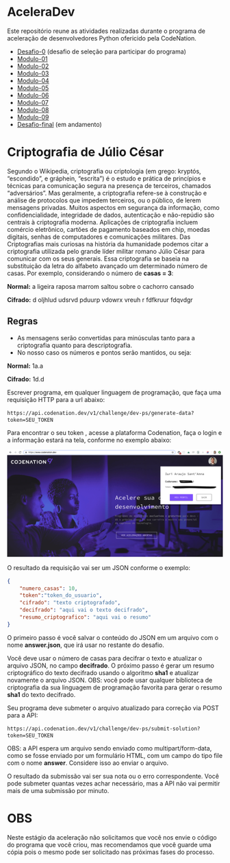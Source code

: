 # AceleraDev
Este repositório reune as atividades realizadas durante o programa de aceleração de desenvolvedores Python ofericido pela CodeNation.
* [Desafio-0](https://www.codenation.dev/code-review/#/python-5/B3cSbcRGg) (desafio de seleção para participar do programa)
* [Modulo-01](https://github.com/Collumbus/CodeNation-AceleraDev-Maio_Julho-2020/tree/master/Modulo-01)
* [Modulo-02](https://github.com/Collumbus/CodeNation-AceleraDev-Maio_Julho-2020/tree/master/Modulo-02)
* [Modulo-03](https://github.com/Collumbus/CodeNation-AceleraDev-Maio_Julho-2020/tree/master/Modulo-03)
* [Modulo-04](https://github.com/Collumbus/CodeNation-AceleraDev-Maio_Julho-2020/tree/master/Modulo-04)
* [Modulo-05](https://github.com/Collumbus/CodeNation-AceleraDev-Maio_Julho-2020/tree/master/Modulo-05)
* [Modulo-06](https://github.com/Collumbus/CodeNation-AceleraDev-Maio_Julho-2020/tree/master/Modulo-06) 
* [Modulo-07](https://github.com/Collumbus/CodeNation-AceleraDev-Maio_Julho-2020/tree/master/Modulo-07) 
* [Modulo-08](https://github.com/Collumbus/CodeNation-AceleraDev-Maio_Julho-2020/tree/master/Modulo-08) 
* [Modulo-09](https://github.com/Collumbus/CodeNation-AceleraDev-Maio_Julho-2020/tree/master/Modulo-09) 
* [Desafio-final]() (em andamento)

# Criptografia de Júlio César
Segundo o Wikipedia, criptografia ou criptologia (em grego: kryptós, “escondido”, e gráphein, “escrita”) é o estudo e prática de princípios e técnicas para comunicação segura na presença de terceiros, chamados “adversários”. Mas geralmente, a criptografia refere-se à construção e análise de protocolos que impedem terceiros, ou o público, de lerem mensagens privadas. Muitos aspectos em segurança da informação, como confidencialidade, integridade de dados, autenticação e não-repúdio são centrais à criptografia moderna. Aplicações de criptografia incluem comércio eletrônico, cartões de pagamento baseados em chip, moedas digitais, senhas de computadores e comunicações militares. Das Criptografias mais curiosas na história da humanidade podemos citar a criptografia utilizada pelo grande líder militar romano Júlio César para comunicar com os seus generais. Essa criptografia se baseia na substituição da letra do alfabeto avançado um determinado número de casas. Por exemplo, considerando o número de **casas = 3**:

**Normal:** a ligeira raposa marrom saltou sobre o cachorro cansado

**Cifrado:** d oljhlud udsrvd pduurp vdowrx vreuh r fdfkruur fdqvdgr

## Regras
- As mensagens serão convertidas para minúsculas tanto para a criptografia quanto para descriptografia.
- No nosso caso os números e pontos serão mantidos, ou seja:

**Normal:** 1a.a

**Cifrado:** 1d.d

Escrever programa, em qualquer linguagem de programação, que faça uma requisição HTTP para a url abaixo:

```
https://api.codenation.dev/v1/challenge/dev-ps/generate-data?token=SEU_TOKEN
```

Para encontrar o seu token , acesse a plataforma Codenation, faça o login e a informação estará na tela, conforme no exemplo abaixo:

![Question 1 screenshot](/img/img1.png)

O resultado da requisição vai ser um JSON conforme o exemplo:

```JSON
{
    "numero_casas": 10,
    "token":"token_do_usuario",
    "cifrado": "texto criptografado",
    "decifrado": "aqui vai o texto decifrado",
    "resumo_criptografico": "aqui vai o resumo"
}
```

O primeiro passo é você salvar o conteúdo do JSON em um arquivo com o nome **answer.json**, que irá usar no restante do desafio.

Você deve usar o número de casas para decifrar o texto e atualizar o arquivo JSON, no campo **decifrado**. O próximo passo é gerar um resumo criptográfico do texto decifrado usando o algoritmo **sha1** e atualizar novamente o arquivo JSON. OBS: você pode usar qualquer biblioteca de criptografia da sua linguagem de programação favorita para gerar o resumo **sha1** do texto decifrado.

Seu programa deve submeter o arquivo atualizado para correção via POST para a API:

```
https://api.codenation.dev/v1/challenge/dev-ps/submit-solution?token=SEU_TOKEN
```

OBS: a API espera um arquivo sendo enviado como multipart/form-data, como se fosse enviado por um formulário HTML, com um campo do tipo file com o nome **answer**. Considere isso ao enviar o arquivo.

O resultado da submissão vai ser sua nota ou o erro correspondente. Você pode submeter quantas vezes achar necessário, mas a API não vai permitir mais de uma submissão por minuto.

# OBS
Neste estágio da aceleração não solicitamos que você nos envie o código do programa que você criou, mas recomendamos que você guarde uma cópia pois o mesmo pode ser solicitado nas próximas fases do processo.
